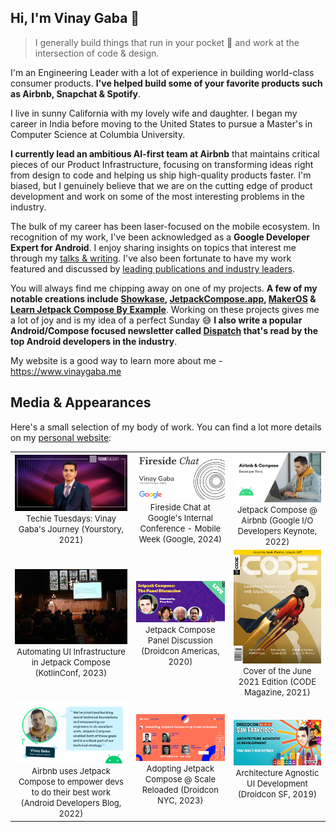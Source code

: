 ## Hi, I'm Vinay Gaba 👋

> I generally build things that run in your pocket 📱 and work at the intersection of code & design.

I'm an Engineering Leader with a lot of experience in building world-class consumer products. **I've helped build some of your favorite products such as Airbnb, Snapchat & Spotify**.

I live in sunny California with my lovely wife and daughter. I began my career in India before moving to the United States to pursue a Master's in Computer Science at Columbia University.

**I currently lead an ambitious AI-first team at Airbnb** that maintains critical pieces of our Product Infrastructure, focusing on transforming ideas right from design to code and helping us ship high-quality products faster. I'm biased, but I genuinely believe that we are on the cutting edge of product development and work on some of the most interesting problems in the industry.

The bulk of my career has been laser-focused on the mobile ecosystem. In recognition of my work, I've been acknowledged as a **Google Developer Expert for Android**. I enjoy sharing insights on topics that interest me through my [talks & writing](https://www.vinaygaba.me/writing/). I've also been fortunate to have my work featured and discussed by [leading publications and industry leaders](https://www.vinaygaba.me/appearances/).

You will always find me chipping away on one of my projects. **A few of my notable creations include [Showkase](https://github.com/airbnb/Showkase), [JetpackCompose.app](https://jetpackcompose.app/), [MakerOS](https://vinaygaba.gumroad.com/l/MakerOS) & [Learn Jetpack Compose By Example](https://github.com/vinaygaba/Learn-Jetpack-Compose-By-Example)**. Working on these projects gives me a lot of joy and is my idea of a perfect Sunday 😅 **I also write a popular Android/Compose focused newsletter called [Dispatch](https://www.jetpackcompose.app/newsletter) that's read by the top Android developers in the industry**.

My website is a good way to learn more about me - https://www.vinaygaba.me

## Media & Appearances

Here's a small selection of my body of work. You can find a lot more details on my [personal website](https://www.vinaygaba.me):

|                                                                                                                                                                                     |                                                                                                                                                                           |                                                                                                                                                             |
| :---------------------------------------------------------------------------------------------------------------------------------------------------------------------------------: | :-----------------------------------------------------------------------------------------------------------------------------------------------------------------------: | :---------------------------------------------------------------------------------------------------------------------------------------------------------: |
|                        <img src="images/techie-tuesday.png" width="250"> <br> <font size="2">Techie Tuesdays: Vinay Gaba's Journey (Yourstory, 2021)</font>                         | <img src="images/google-mobile-week-fireside-chat.jpg" width="250"> <br> <font size="2">Fireside Chat at Google's Internal Conference - Mobile Week (Google, 2024)</font> | <img src="images/airbnb-compose-video-thumbnail.jpeg" width="250"> <br> <font size="2">Jetpack Compose @ Airbnb (Google I/O Developers Keynote, 2022)</font> |
|             <img src="images/kotlinconf-2023-insession.jpg" width="250"> <br> <font size="2">Automating UI Infrastructure in Jetpack Compose (KotlinConf, 2023)</font>              |              <img src="images/droidcon-americas-2020.png" width="250"> <br> <font size="2">Jetpack Compose Panel Discussion (Droidcon Americas, 2020)</font>              |           <img src="images/code-magazine-cover.png" width="250"> <br> <font size="2">Cover of the June 2021 Edition (CODE Magazine, 2021)</font>            |
| <img src="images/airbnb-uses-compose.png" width="250"> <br> <font size="2">Airbnb uses Jetpack Compose to empower devs to do their best work (Android Developers Blog, 2022)</font> |           <img src="images/droidcon-nyc-2023-panel.jpeg" width="250"> <br> <font size="2">Adopting Jetpack Compose @ Scale Reloaded (Droidcon NYC, 2023)</font>           |          <img src="images/droidcon-sf-2019.jpeg" width="250"> <br> <font size="2">Architecture Agnostic UI Development (Droidcon SF, 2019)</font>           |
